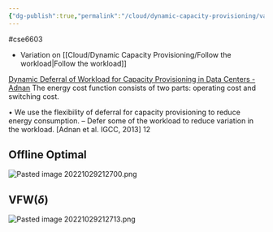 ```yaml
---
{"dg-publish":true,"permalink":"/cloud/dynamic-capacity-provisioning/valley-filling-workload/"}
---
```




#cse6603

- Variation on [[Cloud/Dynamic Capacity Provisioning/Follow the workload\|Follow the workload]]

[Dynamic Deferral of Workload for Capacity Provisioning in Data Centers - Adnan](https://arxiv.org/pdf/1109.3839.pdf)
The energy cost function
consists of two parts: operating cost and switching cost.



• We use the flexibility of deferral for capacity provisioning
to reduce energy consumption.
– Defer some of the workload to reduce variation in the workload.
[Adnan et al. IGCC, 2013]
12





## Offline Optimal 



![Pasted image 20221029212700.png](/img/user/attachments/Pasted%20image%2020221029212700.png)


## VFW($\delta$)


![Pasted image 20221029212713.png](/img/user/attachments/Pasted%20image%2020221029212713.png)